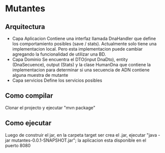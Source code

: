 # Mutantes

## Arquitectura
* Capa Aplicacion
Contiene una interfaz llamada DnaHandler que define los comportamiento posibles (save / stats). Actualmente solo tiene una implementacion local. Pero esta implementacion puede cambiar agregando la funcionalidad de utilizar una BD.
* Capa Dominio
Se encuentra el DTO(input DnaDto), entity (DnaSecuence), output (Stats) y la clase HumanDna que contiene la implementacion para determinar si una secuencia de ADN contiene alguna muestra de mutante
* Capa servicios
Define los servicios posibles

## Como compilar
Clonar el projecto y ejecutar "mvn package"

## Como ejecutar
Luego de construir el jar, en la carpeta target ser crea el .jar, ejecutar "java -jar mutantes-0.0.1-SNAPSHOT.jar"; la aplicacion esta disponible en el puerto 8080
